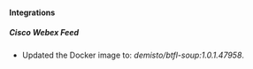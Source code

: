#### Integrations
##### Cisco Webex Feed
- Updated the Docker image to: *demisto/btfl-soup:1.0.1.47958*.
